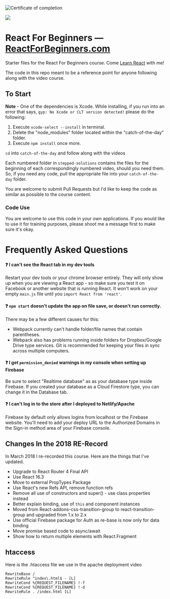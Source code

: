 ![Certificate of completion](https://imgur.com/0eMR7tS)

![](https://wes.io/dgAQ/content)

# React For Beginners — [ReactForBeginners.com](https://ReactForBeginners.com)

Starter files for the React For Beginners course. Come <a href="https://ReactForBeginners.com/">Learn React</a> with me!

The code in this repo meant to be a reference point for anyone following along with the video course.

## To Start

**Note** - One of the dependencies is Xcode. While installing, if you run into an error that says, `gyp: No Xcode or CLT version detected!` please do the following:
1. Execute `xcode-select --install` in terminal.
2. Delete the "node_modules" folder located within the "catch-of-the-day" folder.
3. Execute `npm install` once more.

`cd` into `catch-of-the-day` and follow along with the videos

Each numbered folder in `stepped-solutions` contains the files for the beginning of each correspondingly numbered video, should you need them. So, if you need any code, pull the appropriate file into your `catch-of-the-day` folder.

You are welcome to submit Pull Requests but I'd like to keep the code as similar as possible to the course content.

### Code Use

You are welcome to use this code in your own applications. If you would like to use it for training purposes, please shoot me a message first to make sure it's okay.

# Frequently Asked Questions

#### :question: I can't see the React tab in my dev tools

Restart your dev tools or your chrome browser entirely. They will only show up when you are viewing a React app - so make sure you test it on Facebook or another website that is running React. It won't work on your empty `main.js` file until you `import React from 'react'`.

#### :question: `npm start` doesn't update the app on file save, or doesn't run correctly.

There may be a few different causes for this:

* Webpack currently can't handle folder/file names that contain parentheses.
* Webpack also has problems running inside folders for Dropbox/Google Drive type services. Git is recommended for keeping your files in sync across multiple computers.

#### :question: I get `permission_denied` warnings in my console when setting up Firebase

Be sure to select "Realtime database" as as your database type inside Firebase. If you created your database as a Cloud Firestore type, you can change it in the Database tab.

#### :question: I can't log in to the store after I deployed to Netlify/Apache

Firebase by default only allows logins from localhost or the Firebase website. You'll need to add your deploy URL to the Authorized Domains in the Sign-in method area of your Firebase console.

## Changes In the 2018 RE-Record

In March 2018 I re-recorded this course. Here are the things that I've updated.

* Upgrade to React Router 4 Final API
* Use React 16.3
* Move to external PropTypes Package
* Use React's new Refs API, remove function refs
* Remove all use of constructors and super() - use class properties instead
* Better explain binding, use of `this` and component instances
* Moved from React-addons-css-transition-group to react-transition-group and upgraded from 1.x to 2.x
* Use official Firebase package for Auth as re-base is now only for data binding
* Move promise based code to async/await
* Show how to return multiple elements with React.Fragment

## htaccess

Here is the .htaccess file we use in the apache deployment video

```
RewriteBase /
RewriteRule ^index\.html$ - [L]
RewriteCond %{REQUEST_FILENAME} !-f
RewriteCond %{REQUEST_FILENAME} !-d
RewriteRule . /index.html [L]
```
